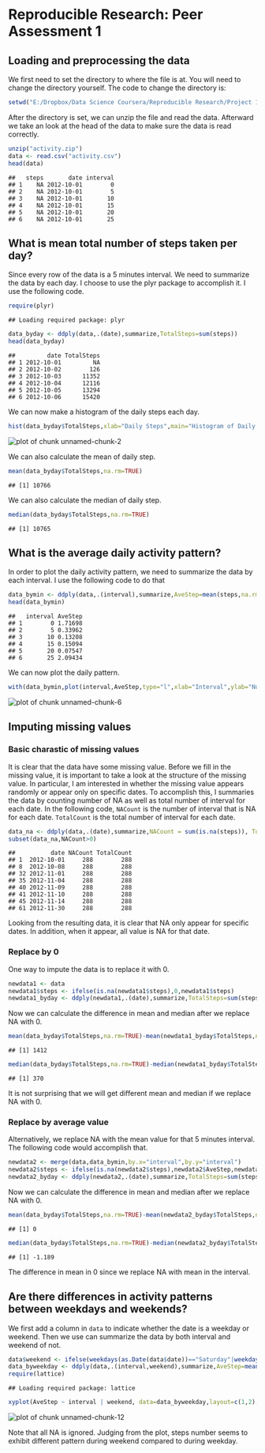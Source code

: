 # Reproducible Research: Peer Assessment 1


## Loading and preprocessing the data
We first need to set the directory to where the file is at. You will need to change the directory yourself. The code to change the directory is:

```r
setwd("E:/Dropbox/Data Science Coursera/Reproducible Research/Project 1/RepData_PeerAssessment1")
```

After the directory is set, we can unzip the file and read the data. Afterward we take an look at the head of the data to make sure the data is read correctly.

```r
unzip("activity.zip")
data <- read.csv("activity.csv")
head(data)
```

```
##   steps       date interval
## 1    NA 2012-10-01        0
## 2    NA 2012-10-01        5
## 3    NA 2012-10-01       10
## 4    NA 2012-10-01       15
## 5    NA 2012-10-01       20
## 6    NA 2012-10-01       25
```

## What is mean total number of steps taken per day?
Since every row of the data is a 5 minutes interval. We need to summarize the data by each day. I choose to use the plyr package to accomplish it. I use the following code.

```r
require(plyr)
```

```
## Loading required package: plyr
```

```r
data_byday <- ddply(data,.(date),summarize,TotalSteps=sum(steps))
head(data_byday)
```

```
##         date TotalSteps
## 1 2012-10-01         NA
## 2 2012-10-02        126
## 3 2012-10-03      11352
## 4 2012-10-04      12116
## 5 2012-10-05      13294
## 6 2012-10-06      15420
```
We can now make a histogram of the daily steps each day.

```r
hist(data_byday$TotalSteps,xlab="Daily Steps",main="Histogram of Daily Steps")
```

![plot of chunk unnamed-chunk-2](figure/unnamed-chunk-2.png) 

We can also calculate the mean of daily step.

```r
mean(data_byday$TotalSteps,na.rm=TRUE)
```

```
## [1] 10766
```

We can also calculate the median of daily step.

```r
median(data_byday$TotalSteps,na.rm=TRUE)
```

```
## [1] 10765
```

## What is the average daily activity pattern?
In order to plot the daily activity pattern, we need to summarize the data by each interval. I use the following code to do that

```r
data_bymin <- ddply(data,.(interval),summarize,AveStep=mean(steps,na.rm=TRUE)) ## remove NA
head(data_bymin)
```

```
##   interval AveStep
## 1        0 1.71698
## 2        5 0.33962
## 3       10 0.13208
## 4       15 0.15094
## 5       20 0.07547
## 6       25 2.09434
```
We can now plot the daily pattern.

```r
with(data_bymin,plot(interval,AveStep,type="l",xlab="Interval",ylab="Number of Steps",main="Daily Steps Pattern"))
```

![plot of chunk unnamed-chunk-6](figure/unnamed-chunk-6.png) 

## Imputing missing values
### Basic charastic of missing values
It is clear that the data have some missing value. Before we fill in the missing value, it is important to take a look at the structure of the missing value. In particular, I am interested in whether the missing value appears randomly or appear only on specific dates. To accomplish this, I summaries the data by counting number of NA as well as total number of interval for each date. In the following code, ```NACount``` is the number of interval that is NA for each date. ```TotalCount``` is the total number of interval for each date.

```r
data_na <- ddply(data,.(date),summarize,NACount = sum(is.na(steps)), TotalCount = length(steps))
subset(data_na,NACount>0)
```

```
##          date NACount TotalCount
## 1  2012-10-01     288        288
## 8  2012-10-08     288        288
## 32 2012-11-01     288        288
## 35 2012-11-04     288        288
## 40 2012-11-09     288        288
## 41 2012-11-10     288        288
## 45 2012-11-14     288        288
## 61 2012-11-30     288        288
```
Looking from the resulting data, it is clear that NA only appear for specific dates. In addition, when it appear, all value is NA for that date.

### Replace by 0
One way to impute the data is to replace it with 0.

```r
newdata1 <- data
newdata1$steps <- ifelse(is.na(newdata1$steps),0,newdata1$steps)
newdata1_byday <- ddply(newdata1,.(date),summarize,TotalSteps=sum(steps))  ## summarize by day
```
Now we can calculate the difference in mean and median after we replace NA with 0.

```r
mean(data_byday$TotalSteps,na.rm=TRUE)-mean(newdata1_byday$TotalSteps,na.rm=TRUE)
```

```
## [1] 1412
```

```r
median(data_byday$TotalSteps,na.rm=TRUE)-median(newdata1_byday$TotalSteps,na.rm=TRUE)
```

```
## [1] 370
```
It is not surprising that we will get different mean and median if we replace NA with 0.

### Replace by average value
Alternatively, we replace NA with the mean value for that 5 minutes interval. The following code would accomplish that.

```r
newdata2 <- merge(data,data_bymin,by.x="interval",by.y="interval")  
newdata2$steps <- ifelse(is.na(newdata2$steps),newdata2$AveStep,newdata2$steps)  ## Replace missing data with average
newdata2_byday <- ddply(newdata2,.(date),summarize,TotalSteps=sum(steps))  ## summarize by day
```
Now we can calculate the difference in mean and median after we replace NA with 0.

```r
mean(data_byday$TotalSteps,na.rm=TRUE)-mean(newdata2_byday$TotalSteps,na.rm=TRUE)  ## Difference in mean
```

```
## [1] 0
```

```r
median(data_byday$TotalSteps,na.rm=TRUE)-median(newdata2_byday$TotalSteps,na.rm=TRUE)  ## Difference in median
```

```
## [1] -1.189
```
The difference in mean in 0 since we replace NA with mean in the interval.

## Are there differences in activity patterns between weekdays and weekends?
We first add a column in ```data``` to indicate whether the date is a weekday or weekend. Then we use can summarize the data by both interval and weekend of not.

```r
data$weekend <- ifelse(weekdays(as.Date(data$date))=="Saturday"|weekdays(as.Date(data$date))=="Sunday","Weekend","Weekday")
data_byweekday <- ddply(data,.(interval,weekend),summarize,AveStep=mean(steps,na.rm=TRUE))  ## summarize by interval and weekend
require(lattice)
```

```
## Loading required package: lattice
```

```r
xyplot(AveStep ~ interval | weekend, data=data_byweekday,layout=c(1,2),type="l",xlab="Interval",ylab="Number of Steps")
```

![plot of chunk unnamed-chunk-12](figure/unnamed-chunk-12.png) 

Note that all NA is ignored. Judging from the plot, steps number seems to exhibit different pattern during weekend compared to during weekday.
